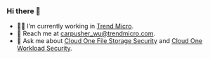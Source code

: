 ### Hi there 👋

- :man_technologist: I’m currently working in [Trend Micro](https://github.com/trendmicro).
- :e-mail: Reach me at carpusher_wu@trendmicro.com.
- :speech_balloon: Ask me about [Cloud One File Storage Security](https://cloudone.trendmicro.com/docs/file-storage-security/what-is-fss/) and [Cloud One Workload Security](https://cloudone.trendmicro.com/docs/workload-security).

<!--
[![trophy](https://github-profile-trophy.vercel.app/?username=carpusherw&theme=onedark&no-frame=true&no-bg=true)](https://github.com/ryo-ma/github-profile-trophy)

[![Carpusher's GitHub stats][github-readme-stats-url]](https://github.com/anuraghazra/github-readme-stats)
[github-readme-stats-url]: https://github-readme-stats.vercel.app/api?username=carpusherw&show_icons=true&count_private=true&theme=dark
-->

